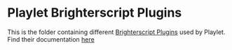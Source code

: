 # Playlet Brighterscript Plugins

This is the folder containing different [Brighterscript Plugins](https://github.com/rokucommunity/brighterscript/blob/master/docs/plugins.md) used by Playlet. Find their documentation [here](/docs/plugins.md)
